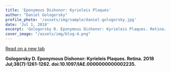 ```yaml
---
title: 'Eponymous Dishonor: Kyrieleis Plaques'
author: "Daniel Gologorsky"
profile_photo: '/assets/img/sample/daniel-gologorsky.jpg'
date: 'Jul 1, 2018'
excerpt: 'Gologorsky D. Eponymous Dishonor: Kyrieleis Plaques. Retina. 2018 Jul;38(7):1261-1262'
cover_image: "/assets/img/blog-4.png"
---
```


<object data="/assets/doc/Kyrieleis.pdf" type="application/pdf"></object>

[Read on a new tab](/assets/doc/Kyrieleis.pdf)

**Gologorsky D. Eponymous Dishonor: Kyrieleis Plaques. Retina. 2018 Jul;38(7):1261-1262. doi:10.1097/IAE.0000000000002235.**
